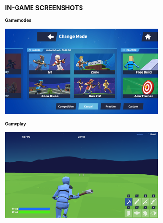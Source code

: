 ## **IN-GAME SCREENSHOTS**
#### Gamemodes
![Gamemode #1](Screenshots/SS1.png)
#### Gameplay
![Gameplay #1](Screenshots/SS2.png)
